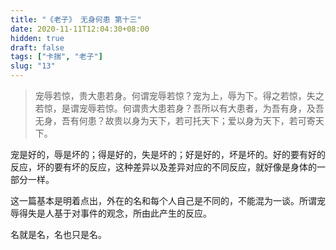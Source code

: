 ```yaml
---
title: "《老子》 无身何患 第十三"
date: 2020-11-11T12:04:30+08:00
hidden: true
draft: false
tags: ["卡揣", "老子"]
slug: "13"
---
```


> 宠辱若惊，贵大患若身。何谓宠辱若惊？宠为上，辱为下。得之若惊，失之若惊，是谓宠辱若惊。何谓贵大患若身？吾所以有大患者，为吾有身，及吾无身，吾有何患？故贵以身为天下，若可托天下；爱以身为天下，若可寄天下。

宠是好的，辱是坏的；得是好的，失是坏的；好是好的，坏是坏的。好的要有好的反应，坏的要有坏的反应，这种差异以及差异对应的不同反应，就好像是身体的一部分一样。

这一篇基本是明着点出，外在的名和每个人自己是不同的，不能混为一谈。所谓宠辱得失是人基于对事件的观念，所由此产生的反应。

名就是名，名也只是名。